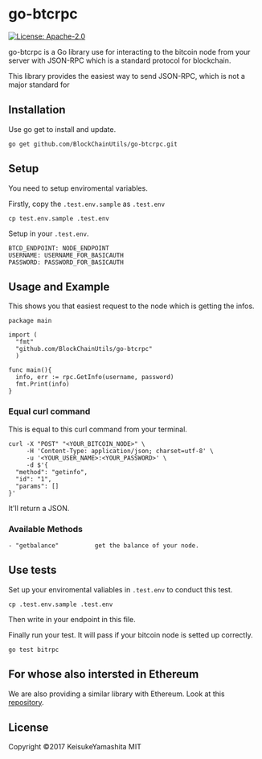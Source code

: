 # go-btcrpc

[![License: Apache-2.0](https://img.shields.io/badge/License-MIT-yellow.svg)](https://opensource.org/licenses/Apache-2.0)

go-btcrpc is a Go library use for interacting to the bitcoin node from your server with JSON-RPC which is a standard protocol for blockchain.

This library provides the easiest way to send JSON-RPC, which is not a major standard for

## Installation
Use go get to install and update.

```
go get github.com/BlockChainUtils/go-btcrpc.git
```

## Setup
You need to setup enviromental variables.

Firstly, copy the `.test.env.sample` as `.test.env`

```
cp test.env.sample .test.env
```

Setup in your `.test.env`.

```
BTCD_ENDPOINT: NODE_ENDPOINT
USERNAME: USERNAME_FOR_BASICAUTH
PASSWORD: PASSWORD_FOR_BASICAUTH
```

## Usage and Example
This shows you that easiest request to the node which is getting the infos.

```
package main

import (
  "fmt"
  "github.com/BlockChainUtils/go-btcrpc"
  )

func main(){
  info, err := rpc.GetInfo(username, password)
  fmt.Print(info)
}
```

### Equal curl command
This is equal to this curl command from your terminal.

```
curl -X "POST" "<YOUR_BITCOIN_NODE>" \
     -H 'Content-Type: application/json; charset=utf-8' \
     -u '<YOUR_USER_NAME>:<YOUR_PASSWORD>' \
     -d $'{
  "method": "getinfo",
  "id": "1",
  "params": []
}'
```

It'll return a JSON.

### Available Methods

```
- "getbalance"          get the balance of your node.
```

## Use tests
Set up your enviromental valiables in `.test.env` to conduct this test.

```
cp .test.env.sample .test.env
```

Then write in your endpoint in this file.


Finally run your test. It will pass if your bitcoin node is setted up correctly.

```
go test bitrpc
```

## For whose also intersted in Ethereum
We are also providing a similar library with Ethereum.
Look at this [repository](https://github.com/BlockChainUtils/go-ethrpc).

## License
Copyright ©2017 KeisukeYamashita
MIT
